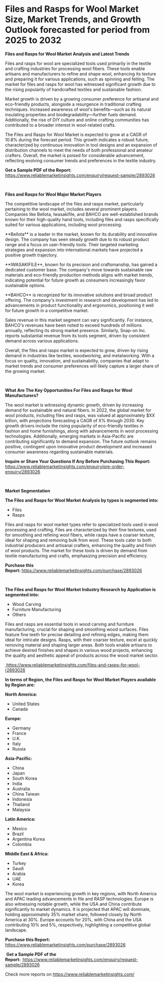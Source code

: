 <p><h1>Files and Rasps for Wool Market Size, Market Trends, and Growth Outlook forecasted for period from 2025 to 2032</h1></p><p><strong>Files and Rasps for Wool Market Analysis and Latest Trends</strong></p>
<p><p>Files and rasps for wool are specialized tools used primarily in the textile and crafting industries for processing wool fibers. These tools enable artisans and manufacturers to refine and shape wool, enhancing its texture and preparing it for various applications, such as spinning and felting. The market for files and rasps for wool has witnessed significant growth due to the rising popularity of handcrafted textiles and sustainable fashion.</p><p>Market growth is driven by a growing consumer preference for artisanal and eco-friendly products, alongside a resurgence in traditional crafting techniques. Increased awareness of wool's benefits—such as its natural insulating properties and biodegradability—further fuels demand. Additionally, the rise of DIY culture and online crafting communities has contributed to a broader interest in wool-related crafts.</p><p>The Files and Rasps for Wool Market is expected to grow at a CAGR of 10.8% during the forecast period. This growth indicates a robust future, characterized by continuous innovation in tool designs and an expansion of distribution channels to meet the needs of both professional and amateur crafters.  Overall, the market is poised for considerable advancement, reflecting evolving consumer trends and preferences in the textile industry.</p></p>
<p><strong>Get a Sample PDF of the Report:&nbsp;</strong> <a href="https://www.reliablemarketinsights.com/enquiry/request-sample/2893026?utm_campaign=3065&utm_medium=2&utm_source=Github&utm_content=ia&utm_term=15032025&utm_id=files-and-rasps-for-wool">https://www.reliablemarketinsights.com/enquiry/request-sample/2893026</a></p>
<p>&nbsp;</p>
<p><strong>Files and Rasps for Wool Major Market Players</strong></p>
<p><p>The competitive landscape of the files and rasps market, particularly pertaining to the wool market, includes several prominent players. Companies like Bellota, Iwasakifile, and BAHCO are well-established brands known for their high-quality hand tools, including files and rasps specifically suited for various applications, including wool processing.</p><p>**Bellota** is a leader in the market, known for its durability and innovative design. The company has seen steady growth due to its robust product range and a focus on user-friendly tools. Their targeted marketing strategies and expansion into international markets have projected a positive growth trajectory.</p><p>**IWASAKIFILE**, known for its precision and craftsmanship, has gained a dedicated customer base. The company's move towards sustainable raw materials and eco-friendly production methods aligns with market trends, indicating potential for future growth as consumers increasingly favor sustainable options.</p><p>**BAHCO** is recognized for its innovative solutions and broad product offering. The company's investment in research and development has led to advancements in product functionality and ergonomics, positioning it well for future growth in a competitive market.</p><p>Sales revenue in this market segment can vary significantly. For instance, BAHCO's revenues have been noted to exceed hundreds of millions annually, reflecting its strong market presence. Similarly, Snap-on Inc. reports substantial revenue from its tools segment, driven by consistent demand across various applications.</p><p>Overall, the files and rasps market is expected to grow, driven by rising demand in industries like textiles, woodworking, and metalworking. With a focus on quality, innovation, and sustainability, companies that adapt to market trends and consumer preferences will likely capture a larger share of the growing market.</p></p>
<p>&nbsp;</p>
<p><strong>What Are The Key Opportunities For Files and Rasps for Wool Manufacturers?</strong></p>
<p><p>The wool market is witnessing dynamic growth, driven by increasing demand for sustainable and natural fibers. In 2022, the global market for wool products, including files and rasps, was valued at approximately $XX billion, with projections forecasting a CAGR of X% through 2030. Key growth drivers include the rising popularity of eco-friendly textiles in fashion and home furnishings, along with advancements in wool processing technologies. Additionally, emerging markets in Asia-Pacific are contributing significantly to demand expansion. The future outlook remains positive, contingent upon innovative product development and increased consumer awareness regarding sustainable materials.</p></p>
<p><strong>Inquire or Share Your Questions If Any Before Purchasing This Report:</strong> <a href="https://www.reliablemarketinsights.com/enquiry/pre-order-enquiry/2893026?utm_campaign=3065&utm_medium=2&utm_source=Github&utm_content=ia&utm_term=15032025&utm_id=files-and-rasps-for-wool">https://www.reliablemarketinsights.com/enquiry/pre-order-enquiry/2893026</a></p>
<p>&nbsp;</p>
<p><strong>Market Segmentation</strong></p>
<p><strong>The Files and Rasps for Wool Market Analysis by types is segmented into:</strong></p>
<p><ul><li>Files</li><li>Rasps</li></ul></p>
<p><p>Files and rasps for wool market types refer to specialized tools used in wool processing and crafting. Files are characterized by their fine textures, used for smoothing and refining wool fibers, while rasps have a coarser texture, ideal for shaping and removing bulk from wool. These tools cater to both industrial producers and artisanal crafters, enhancing the quality and finish of wool products. The market for these tools is driven by demand from textile manufacturing and crafts, emphasizing precision and efficiency.</p></p>
<p><strong>Purchase this Report:&nbsp;</strong><a href="https://www.reliablemarketinsights.com/purchase/2893026?utm_campaign=3065&utm_medium=2&utm_source=Github&utm_content=ia&utm_term=15032025&utm_id=files-and-rasps-for-wool">https://www.reliablemarketinsights.com/purchase/2893026</a></p>
<p>&nbsp;</p>
<p><strong>The Files and Rasps for Wool Market Industry Research by Application is segmented into:</strong></p>
<p><ul><li>Wood Carving</li><li>Furniture Manufacturing</li><li>Others</li></ul></p>
<p><p>Files and rasps are essential tools in wood carving and furniture manufacturing, crucial for shaping and smoothing wood surfaces. Files feature fine teeth for precise detailing and refining edges, making them ideal for intricate designs. Rasps, with their coarser texture, excel at quickly removing material and shaping larger areas. Both tools enable artisans to achieve desired finishes and shapes in various wood projects, enhancing the quality and aesthetic appeal of products across the wood market sector.</p></p>
<p><a href="https://www.reliablemarketinsights.com/files-and-rasps-for-wool-r2893026?utm_campaign=3065&utm_medium=2&utm_source=Github&utm_content=ia&utm_term=15032025&utm_id=files-and-rasps-for-wool">&nbsp;https://www.reliablemarketinsights.com/files-and-rasps-for-wool-r2893026</a></p>
<p><strong>In terms of Region, the Files and Rasps for Wool Market Players available by Region are:</strong></p>
<p>
    <p> <strong> North America: </strong>
        <ul>
            <li>United States</li>
            <li>Canada</li>
        </ul>
        </p> 
    <p> <strong> Europe: </strong>
        <ul>
            <li>Germany</li>
            <li>France</li>
            <li>U.K.</li>
            <li>Italy</li>
            <li>Russia</li>
        </ul>
        </p> 
    <p> <strong> Asia-Pacific: </strong>
        <ul>
            <li>China</li>
            <li>Japan</li>
            <li>South Korea</li>
            <li>India</li>
            <li>Australia</li>
            <li>China Taiwan</li>
            <li>Indonesia</li>
            <li>Thailand</li>
            <li>Malaysia</li>
        </ul>
        </p> 
    <p> <strong> Latin America: </strong>
        <ul>
            <li>Mexico</li>
            <li>Brazil</li>
            <li>Argentina Korea</li>
            <li>Colombia</li>
        </ul>
        </p> 
    <p> <strong> Middle East & Africa: </strong>
        <ul>
            <li>Turkey</li>
            <li>Saudi</li>
            <li>Arabia</li>
            <li>UAE</li>
            <li>Korea</li>
        </ul>
    </p>
    </p>
<p><p>The wool market is experiencing growth in key regions, with North America and APAC leading advancements in file and RASP technologies. Europe is also witnessing notable growth, while the USA and China contribute significantly to market dynamics. It is projected that APAC will dominate, holding approximately 35% market share, followed closely by North America at 30%. Europe accounts for 20%, with China and the USA contributing 10% and 5%, respectively, highlighting a competitive global landscape.</p></p>
<p><strong>Purchase this Report: </strong><a href="https://www.reliablemarketinsights.com/purchase/2893026?utm_campaign=3065&utm_medium=2&utm_source=Github&utm_content=ia&utm_term=15032025&utm_id=files-and-rasps-for-wool">https://www.reliablemarketinsights.com/purchase/2893026</a></p>
<p>&nbsp;<strong>Get a Sample PDF of the Report:&nbsp;&nbsp;</strong><a href="https://www.reliablemarketinsights.com/enquiry/request-sample/2893026?utm_campaign=3065&utm_medium=2&utm_source=Github&utm_content=ia&utm_term=15032025&utm_id=files-and-rasps-for-wool">https://www.reliablemarketinsights.com/enquiry/request-sample/2893026</a></p>
<p><strong></strong></p>
<p>Check more reports on <a href="https://www.reliablemarketinsights.com/?utm_campaign=3065&utm_medium=2&utm_source=Github&utm_content=ia&utm_term=15032025&utm_id=files-and-rasps-for-wool">https://www.reliablemarketinsights.com/</a></p>